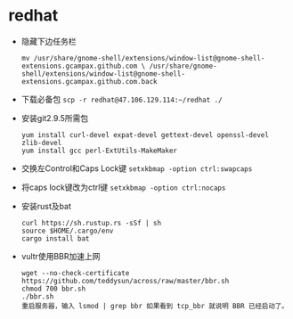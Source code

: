 # redhat
- 隐藏下边任务栏

    `mv /usr/share/gnome-shell/extensions/window-list@gnome-shell-extensions.gcampax.github.com \
    /usr/share/gnome-shell/extensions/window-list@gnome-shell-extensions.gcampax.github.com.back`
    
    
    
- 下载必备包
    `scp -r redhat@47.106.129.114:~/redhat ./`

- 安装git2.9.5所需包
    ```
    yum install curl-devel expat-devel gettext-devel openssl-devel zlib-devel
    yum install gcc perl-ExtUtils-MakeMaker
    ```
    
    
- 交换左Control和Caps Lock键
    `setxkbmap -option ctrl:swapcaps`
    
- 将caps lock键改为ctrl键
    `setxkbmap -option ctrl:nocaps`
    
    
- 安装rust及bat
    
    ```
    curl https://sh.rustup.rs -sSf | sh
    source $HOME/.cargo/env
    cargo install bat
    ```

- vultr使用BBR加速上网

     ```
     wget --no-check-certificate https://github.com/teddysun/across/raw/master/bbr.sh
     chmod 700 bbr.sh
     ./bbr.sh
     重启服务器，输入 lsmod | grep bbr 如果看到 tcp_bbr 就说明 BBR 已经启动了。
     ```


